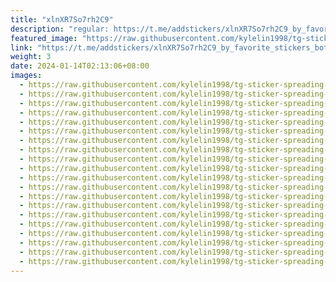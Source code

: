```yaml
---
title: "xlnXR7So7rh2C9"
description: "regular: https://t.me/addstickers/xlnXR7So7rh2C9_by_favorite_stickers_bot"
featured_image: "https://raw.githubusercontent.com/kylelin1998/tg-sticker-spreading-worldwide-images/main/img/397566dc-733f-4c87-9cf2-d6b1e5ef9e98.jpg"
link: "https://t.me/addstickers/xlnXR7So7rh2C9_by_favorite_stickers_bot"
weight: 3
date: 2024-01-14T02:13:06+08:00
images:
  - https://raw.githubusercontent.com/kylelin1998/tg-sticker-spreading-worldwide-images/main/img/397566dc-733f-4c87-9cf2-d6b1e5ef9e98.jpg
  - https://raw.githubusercontent.com/kylelin1998/tg-sticker-spreading-worldwide-images/main/img/5ce034ed-bb99-4f90-9702-ab5e1a719815.jpg
  - https://raw.githubusercontent.com/kylelin1998/tg-sticker-spreading-worldwide-images/main/img/125a2d51-33b6-4b30-b715-80b266766a69.jpg
  - https://raw.githubusercontent.com/kylelin1998/tg-sticker-spreading-worldwide-images/main/img/b1c35854-7d4d-4e7c-ba99-a2f8c968af1b.jpg
  - https://raw.githubusercontent.com/kylelin1998/tg-sticker-spreading-worldwide-images/main/img/54ce44d6-63d9-4f41-9b01-dc2004310484.jpg
  - https://raw.githubusercontent.com/kylelin1998/tg-sticker-spreading-worldwide-images/main/img/f36b6d72-789c-4729-b558-08499492aeda.jpg
  - https://raw.githubusercontent.com/kylelin1998/tg-sticker-spreading-worldwide-images/main/img/2462aa21-6820-4426-839b-c10457361ce3.jpg
  - https://raw.githubusercontent.com/kylelin1998/tg-sticker-spreading-worldwide-images/main/img/9cdce284-8d79-47cb-b7b9-01ba385264e0.jpg
  - https://raw.githubusercontent.com/kylelin1998/tg-sticker-spreading-worldwide-images/main/img/6b6949cd-c003-4468-8f30-2845aa13ea67.jpg
  - https://raw.githubusercontent.com/kylelin1998/tg-sticker-spreading-worldwide-images/main/img/d6fdc30b-0fd3-492d-be15-a1195c978666.jpg
  - https://raw.githubusercontent.com/kylelin1998/tg-sticker-spreading-worldwide-images/main/img/934ad70b-14cf-4895-8eec-a83b41a7608d.jpg
  - https://raw.githubusercontent.com/kylelin1998/tg-sticker-spreading-worldwide-images/main/img/8e45641a-c1d2-48a2-834d-5e88ec90bc43.jpg
  - https://raw.githubusercontent.com/kylelin1998/tg-sticker-spreading-worldwide-images/main/img/56513f8a-dbf9-4323-802e-367f5a50f230.jpg
  - https://raw.githubusercontent.com/kylelin1998/tg-sticker-spreading-worldwide-images/main/img/12c6058a-8efe-4bf1-9f44-14a6be2d7e68.jpg
  - https://raw.githubusercontent.com/kylelin1998/tg-sticker-spreading-worldwide-images/main/img/f060c70b-68b0-4acf-bf58-b1ff1b06cf4d.jpg
  - https://raw.githubusercontent.com/kylelin1998/tg-sticker-spreading-worldwide-images/main/img/5fc5e57d-21be-4115-a45f-0366906ff315.jpg
  - https://raw.githubusercontent.com/kylelin1998/tg-sticker-spreading-worldwide-images/main/img/d660aa53-2693-4398-ae7c-51e330fb8d15.jpg
  - https://raw.githubusercontent.com/kylelin1998/tg-sticker-spreading-worldwide-images/main/img/c22deebf-8138-46e3-81d4-0a79a07490af.jpg
  - https://raw.githubusercontent.com/kylelin1998/tg-sticker-spreading-worldwide-images/main/img/2f337aa9-0b3b-45d8-813e-29001ffe0ae7.jpg
  - https://raw.githubusercontent.com/kylelin1998/tg-sticker-spreading-worldwide-images/main/img/81472382-a8b9-4028-9fd8-f1e365b6eb01.jpg
---
```

